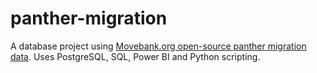 # panther-migration
A database project using [Movebank.org open-source panther migration data](url). Uses PostgreSQL, SQL, Power BI and Python scripting.
